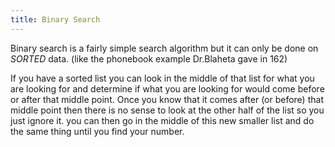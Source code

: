```yaml
---
title: Binary Search
---
```


Binary search is a fairly simple search algorithm but it can only be done on *SORTED* data. (like the phonebook example Dr.Blaheta gave in 162)

If you have a sorted list you can look in the middle of that list for what you are looking for and determine if what you are looking for would come before or after that middle point. Once you know that it comes after (or before) that middle point then there is no sense to look at the other half of the list so you just ignore it. you can then go in the middle of this new smaller list and do the same thing until you find your number. 
